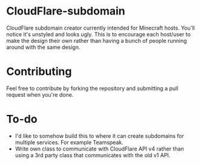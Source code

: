 # CloudFlare-subdomain
CloudFlare subdomain creator currently intended for Minecraft hosts. You'll notice it's unstyled and looks ugly. This is to encourage each host/user to make the design their own rather than having a bunch of people running around with the same design.

# Contributing
Feel free to contribute by forking the repository and submitting a pull request when you're done.

# To-do
- I'd like to somehow build this to where it can create subdomains for multiple services. For example Teamspeak.
- Write own class to communicate with CloudFlare API v4 rather than using a 3rd party class that communicates with the old v1 API.
